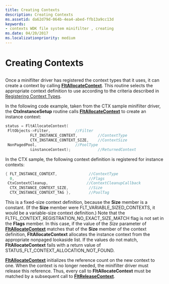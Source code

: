 ```yaml
---
title: Creating Contexts
description: Creating Contexts
ms.assetid: da62d79d-064b-4ea4-abed-ffb13a9cc13d
keywords:
- contexts WDK file system minifilter , creating
ms.date: 04/20/2017
ms.localizationpriority: medium
---
```


# Creating Contexts


## <span id="ddk_registering_the_minifilter_if"></span><span id="DDK_REGISTERING_THE_MINIFILTER_IF"></span>


Once a minifilter driver has registered the context types that it uses, it can create a context by calling [**FltAllocateContext**](https://msdn.microsoft.com/library/windows/hardware/ff541710). This routine selects the appropriate context definition to use according to the criteria described in [Registering Context Types](registering-context-types.md).

In the following code example, taken from the CTX sample minifilter driver, the **CtxInstanceSetup** routine calls [**FltAllocateContext**](https://msdn.microsoft.com/library/windows/hardware/ff541710) to create an instance context:

```cpp
status = FltAllocateContext(
 FltObjects->Filter,           //Filter
           FLT_INSTANCE_CONTEXT,         //ContextType
           CTX_INSTANCE_CONTEXT_SIZE,    //ContextSize
 NonPagedPool,                 //PoolType
           &instanceContext);            //ReturnedContext
```

In the CTX sample, the following context definition is registered for instance contexts:

```cpp
{ FLT_INSTANCE_CONTEXT,              //ContextType
  0,                                 //Flags
 CtxContextCleanup,                 //ContextCleanupCallback
  CTX_INSTANCE_CONTEXT_SIZE,         //Size
  CTX_INSTANCE_CONTEXT_TAG },        //PoolTag
```

This is a fixed-size context definition, because the **Size** member is a constant. (If the **Size** member were FLT\_VARIABLE\_SIZED\_CONTEXTS, it would be a variable-size context definition.) Note that the FLTFL\_CONTEXT\_REGISTRATION\_NO\_EXACT\_SIZE\_MATCH flag is not set in the **Flags** member. In this case, if the value of the *Size* parameter of [**FltAllocateContext**](https://msdn.microsoft.com/library/windows/hardware/ff541710) matches that of the **Size** member of the context definition, **FltAllocateContext** allocates the instance context from the appropriate nonpaged lookaside list. If the values do not match, **FltAllocateContext** fails with a return value of STATUS\_FLT\_CONTEXT\_ALLOCATION\_NOT\_FOUND.

[**FltAllocateContext**](https://msdn.microsoft.com/library/windows/hardware/ff541710) initializes the reference count on the new context to one. When the context is no longer needed, the minifilter driver must release this reference. Thus, every call to **FltAllocateContext** must be matched by a subsequent call to [**FltReleaseContext**](https://msdn.microsoft.com/library/windows/hardware/ff544314).

 

 




